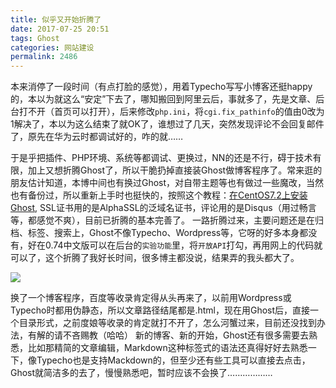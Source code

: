 ```yaml
---
title: 似乎又开始折腾了
date: 2017-07-25 20:51
tags: Ghost
categories: 网站建设
permalink: 2486
---
```


本来消停了一段时间（有点打脸的感觉），用着Typecho写写小博客还挺happy的，本以为就这么“安定”下去了，哪知搬回到阿里云后，事就多了，先是文章、后台打不开（首页可以打开），后来修改` php.ini `，将` cgi.fix_pathinfo `的值由0改为1解决了，本以为这么结束了就OK了，谁想过了几天，突然发现评论不会回复邮件了，原先在华为云时都调试好的，咋的就……

<!--more-->

于是乎把插件、PHP环境、系统等都调试、更换过，NN的还是不行，碍于技术有限，加上又想折腾Ghost了，所以干脆扔掉直接装Ghost做博客程序了。常来逛的朋友估计知道，本博中间也有换过Ghost，对自带主题等也有做过一些魔改，当然也有备份过，所以重新上手时也挺快的，按照这个教程：[在CentOS7.2上安装Ghost](https://segmentfault.com/a/1190000006245224),
SSL证书用的是AlphaSSL的泛域名证书，评论用的是Disqus（用过畅言等，都感觉不爽），目前已折腾的基本完善了。
一路折腾过来，主要问题还是在归档、标签、搜索上，Ghost不像Typecho、Wordpress等，它呀的好多本身都没有，好在0.74中文版可以在后台的` 实验功能 `里，将` 开放API `打勾，再用网上的代码就可以了，这个折腾了我好长时间，很多博主都没说，结果弄的我头都大了。

![](https://cdn.uu126.cn/image/a/63/912947500d1432b9e4c07155674de.jpg)

换了一个博客程序，百度等收录肯定得从头再来了，以前用Wordpress或Typecho时都用伪静态，所以文章路径结尾都是.html，现在用Ghost后，直接一个目录形式，之前度娘等收录的肯定就打不开了，怎么河蟹过来，目前还没找到办法，有解的请不吝赐教（哈哈）
新的博客、新的开始，Ghost还有很多需要去熟悉，比如那精简的文章编辑，Markdown这种标签式的语法还真得好好去熟悉一下，像Typecho也是支持Mackdown的，但至少还有些工具可以直接去点击，Ghost就简洁多的去了，慢慢熟悉吧，暂时应该不会换了………………